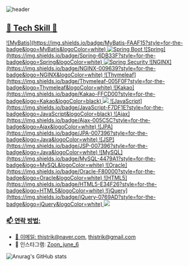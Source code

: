 ![header](https://capsule-render.vercel.app/api?type=waving&color=auto&height=300&section=header&text=Kwon's%20%20github&fontSize=60&animation=fadeIn&fontAlignY=38&desc=Whoever%20knocks%20persistently,%20ends%20by%20entering.&descAlignY=51&descAlign=62)
<p align='center'>
  <a href="#demo">

<h2>🔨 Tech Skill 🔨</h2>
![MyBatis](https://img.shields.io/badge/MyBatis-FAAF15?style=for-the-badge&logo=MyBatis&logoColor=white)
  <img src="https://img.shields.io/badge/Spring%20Boot-6DB33F?style=for-the-badge&logo=Spring Boot&logoColor=white" alt="Spring Boot">
![Spring](https://img.shields.io/badge/Spring-6DB33F?style=for-the-badge&logo=Spring&logoColor=white)
  <img src="https://img.shields.io/badge/Spring%20Security-6DB33F?style=for-the-badge&logo=Spring Security&logoColor=white" alt="Spring Security">
![NGINX](https://img.shields.io/badge/NGINX-009639?style=for-the-badge&logo=NGINX&logoColor=white)
![Thymeleaf](https://img.shields.io/badge/Thymeleaf-005F0F?style=for-the-badge&logo=Thymeleaf&logoColor=white)
![Kakao](https://img.shields.io/badge/Kakao-FFCD00?style=for-the-badge&logo=Kakao&logoColor=black)
 <img src="https://img.shields.io/badge/java-007396?style=for-the-badge&logo=java&logoColor=white"> 
![JavaScript](https://img.shields.io/badge/JavaScript-F7DF1E?style=for-the-badge&logo=JavaScript&logoColor=black)
![Ajax](https://img.shields.io/badge/Ajax-005C5C?style=for-the-badge&logo=Ajax&logoColor=white)
![JPA](https://img.shields.io/badge/JPA-007396?style=for-the-badge&logo=Java&logoColor=white)
![JSP](https://img.shields.io/badge/JSP-007396?style=for-the-badge&logo=Java&logoColor=white)
![MySQL](https://img.shields.io/badge/MySQL-4479A1?style=for-the-badge&logo=MySQL&logoColor=white)
![Oracle](https://img.shields.io/badge/Oracle-F80000?style=for-the-badge&logo=Oracle&logoColor=white)
![HTML5](https://img.shields.io/badge/HTML5-E34F26?style=for-the-badge&logo=HTML5&logoColor=white)
![jQuery](https://img.shields.io/badge/jQuery-0769AD?style=for-the-badge&logo=jQuery&logoColor=white)
<img src="https://img.shields.io/badge/bootstrap-7952B3?style=for-the-badge&logo=bootstrap&logoColor=white">
  <br>


### 📫 연락 방법:
- 📧 이메일: thistrik@naver.com, thistrik@gmail.com
- 📸 인스타그램: [Zoon_june_6](https://instagram.com/Zoon_june_6)

![Anurag's GitHub stats](https://github-readme-stats.vercel.app/api?username=kwonjonny&theme=synthwave)

</div>
